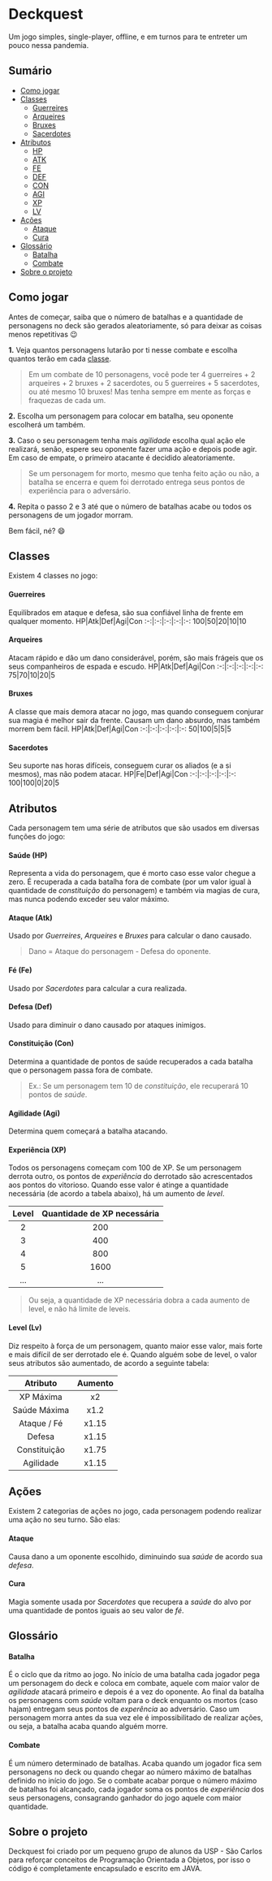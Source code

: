 # Deckquest

Um jogo simples, single-player, offline, e em turnos para te entreter um pouco nessa pandemia.

## Sumário

- [Como jogar](#como-jogar)
- [Classes](#classes)
  - [Guerreires](#guerreires)
  - [Arqueires](#arqueires)
  - [Bruxes](#bruxes)
  - [Sacerdotes](#sacerdotes)
- [Atributos](#atributos)
  - [HP](#saúde-hp)
  - [ATK](#ataque-atk)
  - [FE](#fé-fe)
  - [DEF](#defesa-def)
  - [CON](#constituição-con)
  - [AGI](#agilidade-agi)
  - [XP](#experiência-xp)
  - [LV](#level-lv)
- [Ações](#ações)
  - [Ataque](#ataque)
  - [Cura](#cura)
- [Glossário](#glossário)
  - [Batalha](#batalha)
  - [Combate](#combate)
- [Sobre o projeto](#sobre-o-projeto)
  
## Como jogar

Antes de começar, saiba que o número de batalhas e a quantidade de personagens no deck são gerados aleatoriamente, só para deixar as coisas menos repetitivas :wink:

**1.** Veja quantos personagens lutarão por ti nesse combate e escolha quantos terão em cada [classe](https://github.com/marcelats/POO#classes).
> Em um combate de 10 personagens, você pode ter 4 guerreires + 2 arqueires + 2 bruxes + 2 sacerdotes, ou 5 guerreires + 5 sacerdotes, ou até mesmo 10 bruxes! Mas tenha sempre em mente as forças e fraquezas de cada um.

**2.** Escolha um personagem para colocar em batalha, seu oponente escolherá um também.

**3.** Caso o seu personagem tenha mais _agilidade_ escolha qual ação ele realizará, senão, espere seu oponente fazer uma ação e depois pode agir. Em caso de empate, o primeiro atacante é decidido aleatoriamente.
> Se um personagem for morto, mesmo que tenha feito ação ou não, a batalha se encerra e quem foi derrotado entrega seus pontos de experiência para o adversário.

**4.** Repita o passo 2 e 3 até que o número de batalhas acabe ou todos os personagens de um jogador morram.

Bem fácil, né? :smile:

## Classes

Existem 4 classes no jogo:

#### Guerreires 
Equilibrados em ataque e defesa, são sua confiável linha de frente em qualquer momento.
HP|Atk|Def|Agi|Con
:-:|:-:|:-:|:-:|:-:
100|50|20|10|10

#### Arqueires 
Atacam rápido e dão um dano considerável, porém, são mais frágeis que os seus companheiros de espada e escudo.
HP|Atk|Def|Agi|Con
:-:|:-:|:-:|:-:|:-:
75|70|10|20|5

#### Bruxes 
A classe que mais demora atacar no jogo, mas quando conseguem conjurar sua magia é melhor sair da frente. Causam um dano absurdo, mas também morrem bem fácil.
HP|Atk|Def|Agi|Con
:-:|:-:|:-:|:-:|:-:
50|100|5|5|5

#### Sacerdotes 
Seu suporte nas horas difíceis, conseguem curar os aliados (e a si mesmos), mas não podem atacar.
HP|Fe|Def|Agi|Con
:-:|:-:|:-:|:-:|:-:
100|100|0|20|5


## Atributos

Cada personagem tem uma série de atributos que são usados em diversas funções do jogo:

#### Saúde (HP)
Representa a vida do personagem, que é morto caso esse valor chegue a zero. É recuperada a cada batalha fora de combate (por um valor igual à quantidade de _constituição_ do personagem) e também via magias de cura, mas nunca podendo exceder seu valor máximo.

#### Ataque (Atk)
Usado por _Guerreires_, _Arqueires_ e _Bruxes_ para calcular o dano causado.
> Dano = Ataque do personagem - Defesa do oponente.

#### Fé (Fe)
Usado por _Sacerdotes_ para calcular a cura realizada.

#### Defesa (Def)
Usado para diminuir o dano causado por ataques inimigos.

#### Constituição (Con)
Determina a quantidade de pontos de saúde recuperados a cada batalha que o personagem passa fora de combate.
> Ex.: Se um personagem tem 10 de _constituição_, ele recuperará 10 pontos de _saúde_.

#### Agilidade (Agi)
Determina quem começará a batalha atacando.

#### Experiência (XP)
Todos os personagens começam com 100 de XP. Se um personagem derrota outro, os pontos de _experiência_ do derrotado são acrescentados aos pontos do vitorioso. Quando esse valor é atinge a quantidade necessária (de acordo a tabela abaixo), há um aumento de _level_. 

Level | Quantidade de XP necessária
:---: | :-------------------------:
2 | 200
3 | 400
4 | 800
5 | 1600
...|...
> Ou seja, a quantidade de XP necessária dobra a cada aumento de level, e não há limite de leveis.

#### Level (Lv)
Diz respeito à força de um personagem, quanto maior esse valor, mais forte e mais difícil de ser derrotado ele é. Quando alguém sobe de level, o valor seus atributos são aumentado, de acordo a seguinte tabela:

Atributo | Aumento
:------: | :-----:
XP Máxima | x2
Saúde Máxima | x1.2
Ataque / Fé | x1.15
Defesa | x1.15
Constituição | x1.75
Agilidade | x1.15

## Ações

Existem 2 categorias de ações no jogo, cada personagem podendo realizar uma ação no seu turno. São elas:

#### Ataque
Causa dano a um oponente escolhido, diminuindo sua _saúde_ de acordo sua _defesa_.

#### Cura
Magia somente usada por _Sacerdotes_ que recupera a _saúde_ do alvo por uma quantidade de pontos iguais ao seu valor de _fé_.


## Glossário

#### Batalha
É o ciclo que da ritmo ao jogo. No início de uma batalha cada jogador pega um personagem do deck e coloca em combate, aquele com maior valor de _agilidade_ atacará primeiro e depois é a vez do oponente. Ao final da batalha os personagens com _saúde_ voltam para o deck enquanto os mortos (caso hajam) entregam seus pontos de _experência_ ao adversário. Caso um personagem morra antes da sua vez ele é impossibilitado de realizar ações, ou seja, a batalha acaba quando alguém morre.

#### Combate
É um número determinado de batalhas. Acaba quando um jogador fica sem personagens no deck ou quando chegar ao número máximo de batalhas definido no início do jogo. Se o combate acabar porque o número máximo de batalhas foi alcançado, cada jogador soma os pontos de _experiência_ dos seus personagens, consagrando ganhador do jogo aquele com maior quantidade.


## Sobre o projeto
Deckquest foi criado por um pequeno grupo de alunos da USP - São Carlos para reforçar conceitos de Programação Orientada a Objetos, por isso o código é completamente encapsulado e escrito em JAVA.
